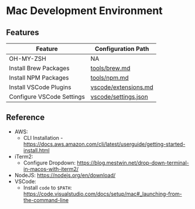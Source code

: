 # Mac Development Environment


## Features

| Feature                   | Configuration Path                           |
| ------------------------- | -------------------------------------------- |
| OH-MY-ZSH                 | NA                                           |
| Install Brew Packages     | [tools/brew.md](tools/brew.md)               |
| Install NPM Packages      | [tools/npm.md](tools/npm.md)                |
| Install VSCode Plugins    | [vscode/extensions.md](vscode/extensions.md) |
| Configure VSCode Settings | [vscode/settings.json](vscode/settings.json) |

## Reference

- AWS:
    - CLI Installation - https://docs.aws.amazon.com/cli/latest/userguide/getting-started-install.html
- iTerm2: 
    - Configure Dropdown: https://blog.mestwin.net/drop-down-terminal-in-macos-with-iterm2/
- NodeJS: https://nodejs.org/en/download/
- VSCode:
    - Install `code` to `$PATH`: https://code.visualstudio.com/docs/setup/mac#_launching-from-the-command-line



